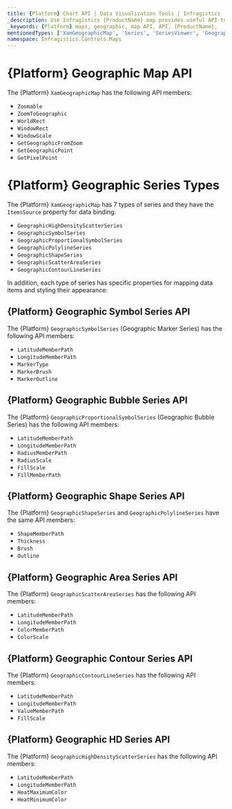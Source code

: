 ```yaml
---
title: {Platform} Chart API | Data Visualization Tools | Infragistics
_description: Use Infragistics {ProductName} map provides useful API to configure and styles map visuals
_keywords: {Platform} maps, geographic, map API, API, {ProductName},
mentionedTypes: ['XamGeographicMap', 'Series', 'SeriesViewer', 'GeographicSymbolSeries', 'GeographicProportionalSymbolSeries', 'GeographicShapeSeries', 'GeographicHighDensityScatterSeries', 'GeographicScatterAreaSeries', 'GeographicContourLineSeries', 'GeographicShapeSeriesBase']
namespace: Infragistics.Controls.Maps
---
```


# {Platform} Geographic Map API

The {Platform} `XamGeographicMap` has the following API members:

- `Zoomable`
- `ZoomToGeographic`
- `WorldRect`
- `WindowRect`
- `WindowScale`
- `GetGeographicFromZoom`
- `GetGeographicPoint`
- `GetPixelPoint`

# {Platform} Geographic Series Types

The {Platform} `XamGeographicMap` has 7 types of series and they have the `ItemsSource` property for data binding.

 - `GeographicHighDensityScatterSeries`
 - `GeographicSymbolSeries`
 - `GeographicProportionalSymbolSeries`
 - `GeographicPolylineSeries`
 - `GeographicShapeSeries`
 - `GeographicScatterAreaSeries`
 - `GeographicContourLineSeries`

In addition, each type of series has specific properties for mapping data items and styling their appearance:

## {Platform} Geographic Symbol Series API

The {Platform} `GeographicSymbolSeries` (Geographic Marker Series) has the following API members:

- `LatitudeMemberPath`
- `LongitudeMemberPath`
- `MarkerType`
- `MarkerBrush`
- `MarkerOutline`

## {Platform} Geographic Bubble Series API

The {Platform} `GeographicProportionalSymbolSeries` (Geographic Bubble Series) has the following API members:

- `LatitudeMemberPath`
- `LongitudeMemberPath`
- `RadiusMemberPath`
- `RadiusScale`
- `FillScale`
- `FillMemberPath`

## {Platform} Geographic Shape Series API

The {Platform} `GeographicShapeSeries` and `GeographicPolylineSeries` have the same API members:

- `ShapeMemberPath`
- `Thickness`
- `Brush`
- `Outline`

## {Platform} Geographic Area Series API


The {Platform} `GeographicScatterAreaSeries` has the following API members:

- `LatitudeMemberPath`
- `LongitudeMemberPath`
- `ColorMemberPath`
- `ColorScale`

## {Platform} Geographic Contour Series API

The {Platform} `GeographicContourLineSeries` has the following API members:

- `LatitudeMemberPath`
- `LongitudeMemberPath`
- `ValueMemberPath`
- `FillScale`

## {Platform} Geographic HD Series API

The {Platform} `GeographicHighDensityScatterSeries` has the following API members:


- `LatitudeMemberPath`
- `LongitudeMemberPath`
- `HeatMaximumColor`
- `HeatMinimumColor`